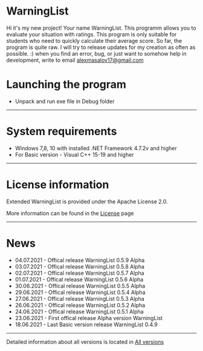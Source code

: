 # WarningList

Hi it's my new project! Your name WarningList. 
This programm allows you to evaluate your situation with ratings. 
This program is only suitable for students who need to quickly calculate their average score. So far, the program is quite raw. 
I will try to release updates for my creation as often as possible. :)
when you find an error, bug, or just want to somehow help in development, write to email <alexmasalov17@gmail.com>

# Launching the program

* Unpack and run exe file in Debug folder 

-------------------------------
# System requirements

* Windows 7,8, 10 with installed .NET Framework 4.7.2v and higher
* For Basic version - Visual C++ 15-19 and higher
-------------------------------
# License information
Extended WarningList is provided under the Apache License 2.0.

More information can be found in the [License](https://github.com/AMProgramms/WarningList/blob/master/license.md) page

-------------------------------
# News
* 04.07.2021 - Offical release WarningList 0.5.9 Alpha
* 03.07.2021 - Offical release WarningList 0.5.8 Alpha
* 02.07.2021 - Offical release WarningList 0.5.7 Alpha
* 01.07.2021 - Offical release WarningList 0.5.6 Alpha
* 30.06.2021 - Offical release WarningList 0.5.5 Alpha
* 29.06.2021 - Offical release WarningList 0.5.4 Alpha
* 27.06.2021 - Offical release WarningList 0.5.3 Alpha
* 26.06.2021 - Offical release WarningList 0.5.2 Alpha
* 24.06.2021 - Offical release WarningList 0.5.1 Alpha
* 23.06.2021 - First offical release Alpha version WarningList
* 18.06.2021 - Last Basic version release WarningList 0.4.9
-------------------------------
Detailed information about all versions is located in [All versions](https://github.com/AMProgramms/WarningList/wiki/All-versions)

